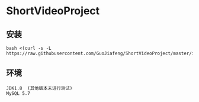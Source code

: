 # ShortVideoProject



## 安装
~~~sehll
bash <(curl -s -L https://raw.githubusercontent.com/GuoJiafeng/ShortVideoProject/master/install.sh)
~~~

## 环境
~~~
JDK1.8  (其他版本未进行测试)
MySQL 5.7
~~~



 